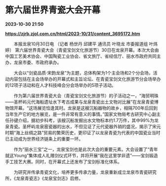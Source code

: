 # 第六届世界青瓷大会开幕

**2023-10-30 21:50**

**https://zjrb.zjol.com.cn/html/2023-10/31/content_3695172.htm**

　　本报龙泉10月30日电 （记者 杨世丹 邱建平 通讯员 叶晓龙 市委报道组 叶炜婷） 第六届世界青瓷大会（青瓷宝剑文化旅游节）30日在龙泉开幕。本次大会由中国工艺美术协会、中国陶瓷工业协会、省文旅厅、省经信厅、丽水市政府共同主办，龙泉市委、市政府承办。

　　大会以“剑瓷品质·宋韵龙泉”为主题，总体构架为1个主会场和2个分会场，活动内容包括在主会场举办的开幕式和主旨论坛、在青瓷宝剑文化旅游节分会场举办的12项子活动和在人才科技峰会分会场举办的5项子活动。

　　作为第六届世界青瓷大会（青瓷宝剑文化旅游节）的子活动之一，“海贸明珠——圣杯屿元代海船遗址水下考古成果与龙泉青瓷出土文物对比展”在龙泉青瓷博物馆开幕。“这场展览恰逢其时。龙泉是这艘沉船器物的故乡，相隔700年后回到当年生产它的地方展览，是一件非常有意义的事情。”国家文物局考古研究中心副主任孙键介绍，据初步科考，该艘沉船发掘出水文物标本约1.7万件，其中99%为龙泉青瓷。圣杯屿龙泉窑瓷器的出水，不但见证了元代瓷器外销的盛况，揭示了宋元时期“海上丝绸之路”贸易的繁荣历史，更印证了以龙泉青瓷为代表的中国瓷业当时已主动成为世界经济链条上的重要一环。

　　作为“丽水三宝”之一，龙泉宝剑也是此次大会的重要元素。大会设置了“青年就这Young”集体成人礼赠剑仪式环节，并将开展“我在这里学非遗”——宝剑锻造手工技艺大赛。同时，在开幕式上还发布了宝剑标准化体系。

　　为研究并传承青瓷文化，培养更多传承力量，龙泉重新成立龙泉市青瓷研究所，《龙泉青瓷志》《龙泉宝剑志》启修。